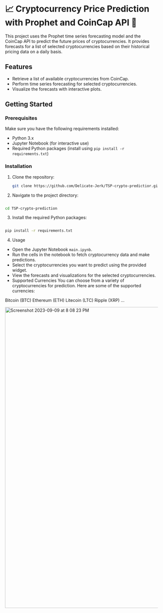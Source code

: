 # 📈 Cryptocurrency Price Prediction with Prophet and CoinCap API 🚀

This project uses the Prophet time series forecasting model and the CoinCap API to predict the future prices of cryptocurrencies. It provides forecasts for a list of selected cryptocurrencies based on their historical pricing data on a daily basis.

## Features

- Retrieve a list of available cryptocurrencies from CoinCap.
- Perform time series forecasting for selected cryptocurrencies.
- Visualize the forecasts with interactive plots.

## Getting Started

### Prerequisites

Make sure you have the following requirements installed:

- Python 3.x
- Jupyter Notebook (for interactive use)
- Required Python packages (install using `pip install -r requirements.txt`)

### Installation

1. Clone the repository:

   ```bash
   git clone https://github.com/Delicate-Jerk/TSP-crypto-predictior.git
   ```

2. Navigate to the project directory:
```bash

cd TSP-crypto-prediction
```
3. Install the required Python packages:
```bash

pip install -r requirements.txt
```
4. Usage

- Open the Jupyter Notebook `main.ipynb`.
- Run the cells in the notebook to fetch cryptocurrency data and make predictions.
- Select the cryptocurrencies you want to predict using the provided widget.
- View the forecasts and visualizations for the selected cryptocurrencies.
- Supported Currencies
You can choose from a variety of cryptocurrencies for prediction. Here are some of the supported currencies:

Bitcoin (BTC)
Ethereum (ETH)
Litecoin (LTC)
Ripple (XRP)
...


<img width="989" alt="Screenshot 2023-09-09 at 8 08 23 PM" src="https://github.com/Delicate-Jerk/TSP-crypto-predictor/assets/75275801/1230b372-daaa-4354-a99c-b943bf198f9e">
